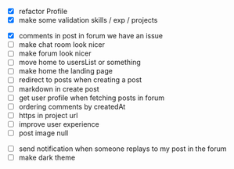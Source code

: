 - [x] refactor Profile
- [x] make some validation skills / exp / projects
<!-- - [ ] make loading -->
- [x] comments in post in forum we have an issue
- [ ] make chat room look nicer
- [ ] make forum look nicer
- [ ] move home to usersList or something
- [ ] make home the landing page
- [ ] redirect to posts when creating a post
- [ ] markdown in create post
- [ ] get user profile when fetching posts in forum
- [ ] ordering comments by createdAt
- [ ] https in project url
- [ ] improve user experience
- [ ] post image null

<!-- if we have time -->

- [ ] send notification when someone replays to my post in the forum
- [ ] make dark theme
